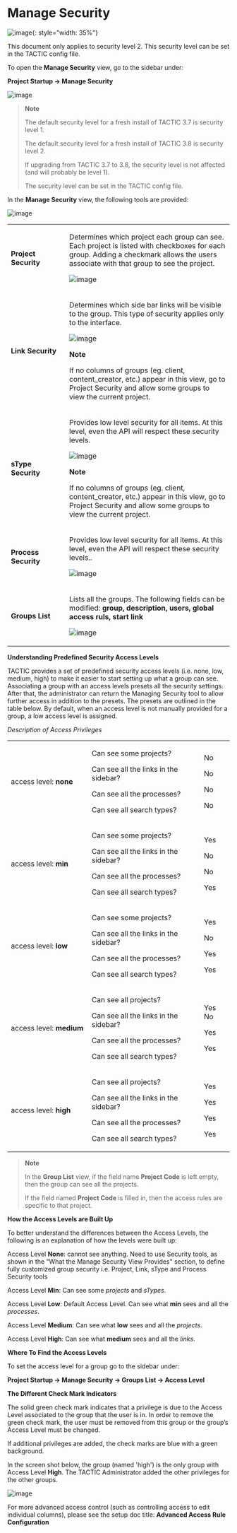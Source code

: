 # Manage Security

![image](media/1_project_startup_manage_security_overview.png){: style="width: 35%"}

This document only applies to security level 2. This security level can
be set in the TACTIC config file.

To open the **Manage Security** view, go to the sidebar under:

**Project Startup → Manage Security**

![image](media/2_project_startup_manage_security_button.png)

> **Note**
>
> The default security level for a fresh install of TACTIC 3.7 is security
> level 1.
>
> The default security level for a fresh install of TACTIC 3.8 is security
> level 2.
>
> If upgrading from TACTIC 3.7 to 3.8, the security level is not affected
> (and will probably be level 1).
>
> The security level can be set in the TACTIC config file.

In the **Manage Security** view, the following tools are provided:

![image](media/3_project_startup_manage_security_views_provided.png)

<table>
<colgroup>
<col width="26%" />
<col width="73%" />
</colgroup>
<tbody>
<tr class="odd">
<td><p><strong>Project Security</strong></p></td>
<td><p>Determines which project each group can see. Each project is listed with checkboxes for each group. Adding a checkmark allows the users associate with that group to see the project.</p>
<p><img src="media/4_project_startup_manage_security_project_security.png" alt="image" /></p></td>
</tr>
<tr class="even">
<td><p><strong>Link Security</strong></p></td>
<td><p>Determines which side bar links will be visible to the group. This type of security applies only to the interface.</p>
<p><img src="media/5_project_startup_manage_security_link_security.png" alt="image" /></p>
<p><strong>Note</strong></p>
<p>If no columns of groups (eg. client, content_creator, etc.) appear in this view, go to Project Security and allow some groups to view the current project.</p></td>
</tr>
<tr class="odd">
<td><p><strong>sType Security</strong></p></td>
<td><p>Provides low level security for all items. At this level, even the API will respect these security levels.</p>
<p><img src="media/6_project_startup_manage_security_search_type_security.png" alt="image" /></p>
<p><strong>Note</strong></p>
<p>If no columns of groups (eg. client, content_creator, etc.) appear in this view, go to Project Security and allow some groups to view the current project.</p></td>
</tr>
<tr class="even">
<td><p><strong>Process Security</strong></p></td>
<td><p>Provides low level security for all items. At this level, even the API will respect these security levels..</p>
<p><img src="media/7_project_startup_manage_security_process_security.png" alt="image" /></p></td>
</tr>
<tr class="odd">
<td><p><strong>Groups List</strong></p></td>
<td><p>Lists all the groups. The following fields can be modified: <strong>group, description, users, global access ruls, start link</strong></p>
<p><img src="media/8_project_startup_manage_security_group_security.png" alt="image" /></p></td>
</tr>
</tbody>
</table>

**Understanding Predefined Security Access Levels**

TACTIC provides a set of predefined security access levels (i.e. none,
low, medium, high) to make it easier to start setting up what a group
can see. Associating a group with an access levels presets all the
security settings. After that, the administrator can return the Managing
Security tool to allow further access in addition to the presets. The
presets are outlined in the table below. By default, when an access
level is not manually provided for a group, a low access level is
assigned.

*Description of Access Privileges*

<table>
<colgroup>
<col width="36%" />
<col width="50%" />
<col width="13%" />
</colgroup>
<tbody>
<tr class="odd">
<td><p>access level: <strong>none</strong></p></td>
<td><p>Can see some projects?</p>
<p>Can see all the links in the sidebar?</p>
<p>Can see all the processes?</p>
<p>Can see all search types?</p></td>
<td><p>No</p>
<p>No</p>
<p>No</p>
<p>No</p></td>
</tr>
<tr class="even">
<td><p>access level: <strong>min</strong></p></td>
<td><p>Can see some projects?</p>
<p>Can see all the links in the sidebar?</p>
<p>Can see all the processes?</p>
<p>Can see all search types?</p></td>
<td><p>Yes</p>
<p>No</p>
<p>No</p>
<p>Yes</p></td>
</tr>
<tr class="odd">
<td><p>access level: <strong>low</strong></p></td>
<td><p>Can see some projects?</p>
<p>Can see all the links in the sidebar?</p>
<p>Can see all the processes?</p>
<p>Can see all search types?</p></td>
<td><p>Yes</p>
<p>No</p>
<p>Yes</p>
<p>Yes</p></td>
</tr>
<tr class="even">
<td><p>access level: <strong>medium</strong></p></td>
<td><p>Can see all projects?</p>
<p>Can see all the links in the sidebar?</p>
<p>Can see all the processes?</p>
<p>Can see all search types?</p></td>
<td><p>Yes No</p>
<p>Yes</p>
<p>Yes</p></td>
</tr>
<tr class="odd">
<td><p>access level: <strong>high</strong></p></td>
<td><p>Can see all projects?</p>
<p>Can see all the links in the sidebar?</p>
<p>Can see all the processes?</p>
<p>Can see all search types?</p></td>
<td><p>Yes</p>
<p>Yes</p>
<p>Yes</p>
<p>Yes</p></td>
</tr>
</tbody>
</table>

> **Note**
>
> In the **Group List** view, if the field name **Project Code** is left
> empty, then the group can see all the projects.
>
> If the field named **Project Code** is filled in, then the access rules
> are specific to that project.

**How the Access Levels are Built Up**

To better understand the differences between the Access Levels, the
following is an explanation of how the levels were built up:

Access Level **None**: cannot see anything. Need to use Security tools, as
shown in the "What the Manage Security View Provides" section, to define
fully customized group security i.e. Project, Link, sType and Process
Security tools

Access Level **Min**: Can see some *projects* and *sTypes*.

Access Level **Low**: Default Access Level. Can see what **min** sees and
all the *processes*.

Access Level **Medium**: Can see what **low** sees and all the *projects*.

Access Level **High**: Can see what **medium** sees and all the *links*.

**Where To Find the Access Levels**

To set the access level for a group go to the sidebar under:

**Project Startup → Manage Security → Groups List → Access Level**

**The Different Check Mark Indicators**

The solid green check mark indicates that a privilege is due to the
Access Level associated to the group that the user is in. In order to
remove the green check mark, the user must be removed from this group or
the group’s Access Level must be changed.

If additional privileges are added, the check marks are blue with a
green background.

In the screen shot below, the group (named 'high') is the only group
with Access Level **High**. The TACTIC Administrator added the other
privileges for the other groups.

![image](media/10_project_startup_manage_security_check_markst.png)

For more advanced access control (such as controlling access to edit
individual columns), please see the setup doc title: **Advanced Access
Rule Configuration**
